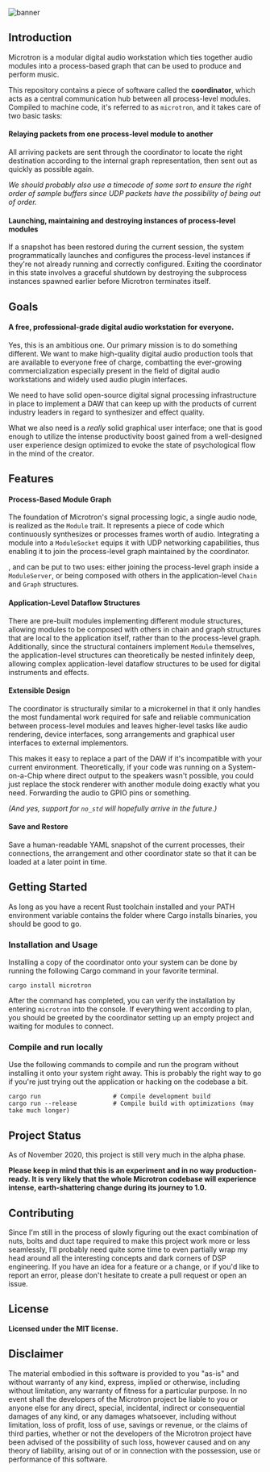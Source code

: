 ![banner](https://i.imgur.com/NyLmOfr.png)

## Introduction

Microtron is a modular digital audio workstation which ties together audio modules into a process-based graph that can be used to produce and perform music.

This repository contains a piece of software called the **coordinator**, which acts as a central communication hub between all process-level modules. Compiled to machine code, it's referred to as `microtron`, and it takes care of two basic tasks:

#### Relaying packets from one process-level module to another

All arriving packets are sent through the coordinator to locate the right destination according to the internal graph representation, then sent out as quickly as possible again.

*We should probably also use a timecode of some sort to ensure the right order of sample buffers since UDP packets have the possibility of being out of order.*

#### Launching, maintaining and destroying instances of process-level modules

If a snapshot has been restored during the current session, the system programmatically launches and configures the process-level instances if they're not already running and correctly configured. Exiting the coordinator in this state involves a graceful shutdown by destroying the subprocess instances spawned earlier before Microtron terminates itself.

## Goals

#### A free, professional-grade digital audio workstation for everyone.

Yes, this is an ambitious one. Our primary mission is to do something different. We want to make high-quality digital audio production tools that are available to everyone free of charge, combatting the ever-growing commercialization especially present in the field of digital audio workstations and widely used audio plugin interfaces.

We need to have solid open-source digital signal processing infrastructure in place to implement a DAW that can keep up with the products of current industry leaders in regard to synthesizer and effect quality. 

What we also need is a *really* solid graphical user interface; one that is good enough to utilize the intense productivity boost gained from a well-designed user experience design optimized to evoke the state of psychological flow in the mind of the creator.

## Features

#### Process-Based Module Graph
The foundation of Microtron's signal processing logic, a single audio node, is realized as the `Module` trait. It represents a piece of code which continuously synthesizes or processes frames worth of audio. Integrating a module into a `ModuleSocket` equips it with UDP networking capabilities, thus enabling it to join the process-level graph maintained by the coordinator.

, and can be put to two uses: either joining the process-level graph inside a `ModuleServer`, or being composed with others in the application-level `Chain` and `Graph` structures. 

#### Application-Level Dataflow Structures
There are pre-built modules implementing different module structures, allowing modules to be composed with others in chain and graph structures that are local to the application itself, rather than to the process-level graph. Additionally, since the structural containers implement `Module` themselves, the application-level structures can theoretically be nested infinitely deep, allowing complex application-level dataflow structures to be used for digital instruments and effects.

#### Extensible Design
The coordinator is structurally similar to a microkernel in that it only handles the most fundamental work required for safe and reliable communication between process-level modules and leaves higher-level tasks like audio rendering, device interfaces, song arrangements and graphical user interfaces to external implementors.

This makes it easy to replace a part of the DAW if it's incompatible with your current environment. Theoretically, if your code was running on a System-on-a-Chip where direct output to the speakers wasn't possible, you could just replace the stock renderer with another module doing exactly what you need. Forwarding the audio to GPIO pins or something. 

*(And yes, support for `no_std` will hopefully arrive in the future.)*

#### Save and Restore
Save a human-readable YAML snapshot of the current processes, their connections, the arrangement and other coordinator state so that it can be loaded at a later point in time.

## Getting Started
As long as you have a recent Rust toolchain installed and your PATH environment variable contains the folder where Cargo installs binaries, you should be good to go.

### Installation and Usage
Installing a copy of the coordinator onto your system can be done by running the following Cargo command in your favorite terminal. 

```
cargo install microtron
```

After the command has completed, you can verify the installation by entering `microtron` into the console. If everything went according to plan, you should be greeted by the coordinator setting up an empty project and waiting for modules to connect.

### Compile and run locally
Use the following commands to compile and run the program without installing it onto your system right away. This is probably the right way to go if you're just trying out the application or hacking on the codebase a bit.

```
cargo run                    # Compile development build
cargo run --release          # Compile build with optimizations (may take much longer)
```

## Project Status

As of November 2020, this project is still very much in the alpha phase. 

**Please keep in mind that this is an experiment and in no way production-ready. It is very likely that the whole Microtron codebase will experience intense, earth-shattering change during its journey to 1.0.**


## Contributing

Since I'm still in the process of slowly figuring out the exact combination of nuts, bolts and duct tape required to make this project work more or less seamlessly, I'll probably need quite some time to even partially wrap my head around all the interesting concepts and dark corners of DSP engineering. If you have an idea for a feature or a change, or if you'd like to report an error, please don't hesitate to create a pull request or open an issue.

## License

**Licensed under the MIT license.**

## Disclaimer

The material embodied in this software is provided to you "as-is" and without warranty of any kind, express, implied or otherwise, including without limitation, any warranty of fitness for a particular purpose. In no event shall the developers of the Microtron project be liable to you or anyone else for any direct, special, incidental, indirect or consequential damages of any kind, or any damages whatsoever, including without limitation, loss of profit, loss of use, savings or revenue, or the claims of third parties, whether or not the developers of the Microtron project have been advised of the possibility of such loss, however caused and on any theory of liability, arising out of or in connection with the possession, use or performance of this software.
